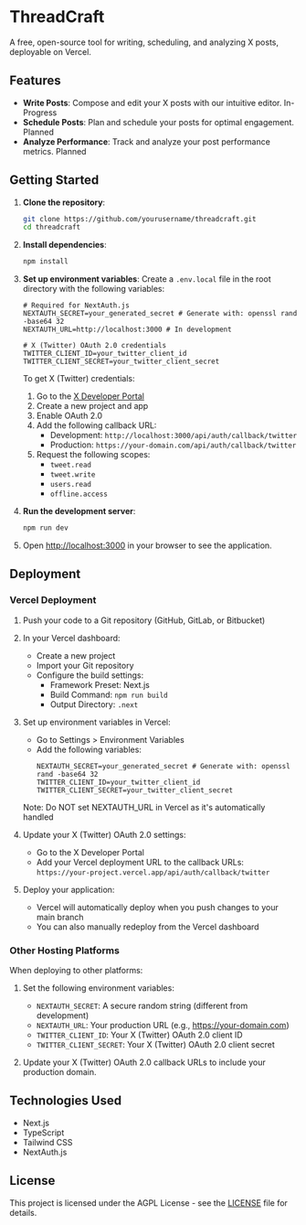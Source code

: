 # ThreadCraft

A free, open-source tool for writing, scheduling, and analyzing X posts, deployable on Vercel.

## Features

- **Write Posts**: Compose and edit your X posts with our intuitive editor. In-Progress
- **Schedule Posts**: Plan and schedule your posts for optimal engagement. Planned
- **Analyze Performance**: Track and analyze your post performance metrics. Planned

## Getting Started

1. **Clone the repository**:
   ```bash
   git clone https://github.com/yourusername/threadcraft.git
   cd threadcraft
   ```

2. **Install dependencies**:
   ```bash
   npm install
   ```

3. **Set up environment variables**:
   Create a `.env.local` file in the root directory with the following variables:

   ```env
   # Required for NextAuth.js
   NEXTAUTH_SECRET=your_generated_secret # Generate with: openssl rand -base64 32
   NEXTAUTH_URL=http://localhost:3000 # In development

   # X (Twitter) OAuth 2.0 credentials
   TWITTER_CLIENT_ID=your_twitter_client_id
   TWITTER_CLIENT_SECRET=your_twitter_client_secret
   ```

   To get X (Twitter) credentials:
   1. Go to the [X Developer Portal](https://developer.twitter.com/en/portal/dashboard)
   2. Create a new project and app
   3. Enable OAuth 2.0
   4. Add the following callback URL:
      - Development: `http://localhost:3000/api/auth/callback/twitter`
      - Production: `https://your-domain.com/api/auth/callback/twitter`
   5. Request the following scopes:
      - `tweet.read`
      - `tweet.write`
      - `users.read`
      - `offline.access`

4. **Run the development server**:
   ```bash
   npm run dev
   ```

5. Open [http://localhost:3000](http://localhost:3000) in your browser to see the application.

## Deployment

### Vercel Deployment

1. Push your code to a Git repository (GitHub, GitLab, or Bitbucket)

2. In your Vercel dashboard:
   - Create a new project
   - Import your Git repository
   - Configure the build settings:
     - Framework Preset: Next.js
     - Build Command: `npm run build`
     - Output Directory: `.next`

3. Set up environment variables in Vercel:
   - Go to Settings > Environment Variables
   - Add the following variables:
     ```
     NEXTAUTH_SECRET=your_generated_secret # Generate with: openssl rand -base64 32
     TWITTER_CLIENT_ID=your_twitter_client_id
     TWITTER_CLIENT_SECRET=your_twitter_client_secret
     ```
   Note: Do NOT set NEXTAUTH_URL in Vercel as it's automatically handled

4. Update your X (Twitter) OAuth 2.0 settings:
   - Go to the X Developer Portal
   - Add your Vercel deployment URL to the callback URLs:
     `https://your-project.vercel.app/api/auth/callback/twitter`

5. Deploy your application:
   - Vercel will automatically deploy when you push changes to your main branch
   - You can also manually redeploy from the Vercel dashboard

### Other Hosting Platforms

When deploying to other platforms:

1. Set the following environment variables:
   - `NEXTAUTH_SECRET`: A secure random string (different from development)
   - `NEXTAUTH_URL`: Your production URL (e.g., https://your-domain.com)
   - `TWITTER_CLIENT_ID`: Your X (Twitter) OAuth 2.0 client ID
   - `TWITTER_CLIENT_SECRET`: Your X (Twitter) OAuth 2.0 client secret

2. Update your X (Twitter) OAuth 2.0 callback URLs to include your production domain.

## Technologies Used

- Next.js
- TypeScript
- Tailwind CSS
- NextAuth.js

## License

This project is licensed under the AGPL License - see the [LICENSE](LICENSE) file for details.

